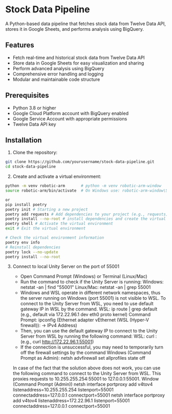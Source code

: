 # Stock Data Pipeline

A Python-based data pipeline that fetches stock data from Twelve Data API, stores it in Google Sheets, and performs analysis using BigQuery.

## Features

- Fetch real-time and historical stock data from Twelve Data API
- Store data in Google Sheets for easy visualization and sharing
- Perform advanced analysis using BigQuery
- Comprehensive error handling and logging
- Modular and maintainable code structure

## Prerequisites

- Python 3.8 or higher
- Google Cloud Platform account with BigQuery enabled
- Google Service Account with appropriate permissions
- Twelve Data API key

## Installation

1. Clone the repository:
```bash
git clone https://github.com/yourusername/stock-data-pipeline.git
cd stock-data-pipeline
```

2. Create and activate a virtual environment:
```bash
python -m venv robotic-arm       # python -m venv robotic-arm-window
source robotic-arm/bin/activate  # On Windows use: robotic-arm-window\Scripts\activate

or 
pip install poetry
poetry init # Starting a new project
poetry add requests # Add dependencies to your project (e.g., requests)
poetry install --no-root # install dependencies and create the virtual environment
poetry shell # Activate the virtual environment
exit # Exit the virtual environment

# Check the virtual environment information
poetry env info 
# Reinstall dependencies
poetry lock --no-update
poetry install --no-root

```

3. Connect to local Unity Server on the port of 55001
    - Open Command Prompt (Windows) or Terminal (Linux/Mac)
    - Run the command to check if the Unity Server is running: 
        Windows: netstat -an | find "55001"
        Linux/Mac: netstat -an | grep 55001
    - Windows and WSL operate in different network namespaces, thus the server running on Windows (port 55001) is not visible to WSL. To connect to the Unity Server from WSL, you need to use default gateway IP in WSL by the command.
        WSL: ip route | grep default (e.g., default via 172.22.96.1 dev eth0 proto kernel)
        Command Prompt: ipconfig (Ethernet adapter vEthernet (WSL (Hyper-V firewall)):  -> IPv4 Address)
    - Then, you can use the default gateway IP to connect to the Unity Server from WSL by running the following command:
        WSL: curl <default gateway>:<port> (e.g., curl http://172.22.96.1:55001)
    - If the connection is unsuccessful, you may need to temporarily turn off the firewall settings by the command
        Windows (Command Prompt as Admin): netsh advfirewall set allprofiles state off

    In case of the fact that the solution above does not work, you can use the following command to connect to the Unity Server from WSL. This proxies requests to 10.255.255.254:55001 to 127.0.0.1:55001.
        Window (Command Prompt (Admin)) 
            netsh interface portproxy add v4tov4 listenaddress=10.255.255.254 listenport=55001 connectaddress=127.0.0.1 connectport=55001
            netsh interface portproxy add v4tov4 listenaddress=172.22.96.1 listenport=55001 connectaddress=127.0.0.1 connectport=55001

